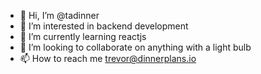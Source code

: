 - 👋 Hi, I’m @tadinner
- 👀 I’m interested in backend development
- 🌱 I’m currently learning reactjs 
- 💞️ I’m looking to collaborate on anything with a light bulb
- 📫 How to reach me trevor@dinnerplans.io

<!---
tadinner/tadinner is a ✨ special ✨ repository because its `README.md` (this file) appears on your GitHub profile.
You can click the Preview link to take a look at your changes.
--->
